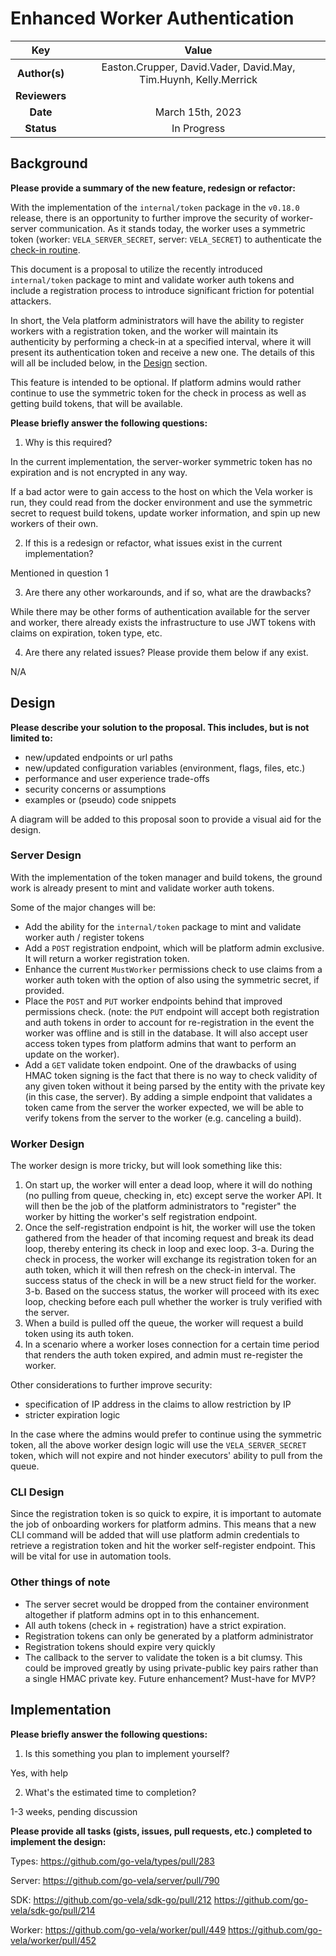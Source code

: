 # Enhanced Worker Authentication

<!--
The name of this markdown file should:

1. Short and contain no more then 30 characters

2. Contain the date of submission in MM-DD format

3. Clearly state what the proposal is being submitted for
-->

| Key           | Value                                                                                |
| :-----------: | :----------------------------------------------------------------------------------: |
| **Author(s)** | Easton.Crupper, David.Vader, David.May, Tim.Huynh, Kelly.Merrick                      |
| **Reviewers** |                                                                                      |
| **Date**      | March 15th, 2023                                                                  |
| **Status**    | In Progress                                                                          |

<!--
If you're already working with someone, please add them to the proper author/reviewer category.

If not, please leave the reviewer category empty and someone from the Vela team will assign it to themself.

Here is a brief explanation of the different proposal statuses:

1. Reviewed: The proposal is currently under review or has been reviewed.

2. Accepted: The proposal has been accepted and is ready for implementation.

3. In Progress: An accepted proposal is being implemented by actual work.

NOTE: The design is subject to change during this phase.

4. Cancelled: While or before implementation the proposal was cancelled.

NOTE: This can happen for a multitude of reasons.

5. Complete: This feature/change is implemented.
-->

## Background

<!--
This section is intended to describe the new feature, redesign or refactor.
-->

**Please provide a summary of the new feature, redesign or refactor:**

<!--
Provide your description here.
-->

With the implementation of the `internal/token` package in the `v0.18.0` release, there is an opportunity to further improve the security of worker-server communication. As it stands today, the worker uses a symmetric token (worker: `VELA_SERVER_SECRET`, server: `VELA_SECRET`) to authenticate the [check-in routine](https://github.com/go-vela/worker/blob/main/cmd/vela-worker/register.go). 

This document is a proposal to utilize the recently introduced `internal/token` package to mint and validate worker auth tokens and include a registration process to introduce significant friction for potential attackers.

In short, the Vela platform administrators will have the ability to register workers with a registration token, and the worker will maintain its authenticity by performing a check-in at a specified interval, where it will present its authentication token and receive a new one. The details of this will all be included below, in the [Design](03-12_worker-auth.md#design) section.

This feature is intended to be optional. If platform admins would rather continue to use the symmetric token for the check in process as well as getting build tokens, that will be available.


**Please briefly answer the following questions:**

1. Why is this required?

<!-- Answer here -->

In the current implementation, the server-worker symmetric token has no expiration and is not encrypted in any way. 

If a bad actor were to gain access to the host on which the Vela worker is run, they could read from the docker environment and use the symmetric secret to request build tokens, update worker information, and spin up new workers of their own.

2. If this is a redesign or refactor, what issues exist in the current implementation?

<!-- Answer here -->

Mentioned in question 1

3. Are there any other workarounds, and if so, what are the drawbacks?

<!-- Answer here -->

While there may be other forms of authentication available for the server and worker, there already exists the infrastructure to use JWT tokens with claims on expiration, token type, etc.

4. Are there any related issues? Please provide them below if any exist.

<!-- Answer here -->

N/A

## Design

<!--
This section is intended to explain the solution design for the proposal.

NOTE: If there are no current plans for a solution, please leave this section blank.
-->

**Please describe your solution to the proposal. This includes, but is not limited to:**

* new/updated endpoints or url paths
* new/updated configuration variables (environment, flags, files, etc.)
* performance and user experience trade-offs
* security concerns or assumptions
* examples or (pseudo) code snippets

<!-- Answer here -->

A diagram will be added to this proposal soon to provide a visual aid for the design.

### Server Design

With the implementation of the token manager and build tokens, the ground work is already present to mint and validate worker auth tokens.

Some of the major changes will be:

- Add the ability for the `internal/token` package to mint and validate worker auth / register tokens
- Add a `POST` registration endpoint, which will be platform admin exclusive. It will return a worker registration token.
- Enhance the current `MustWorker` permissions check to use claims from a worker auth token with the option of also using the symmetric secret, if provided. 
- Place the `POST` and `PUT` worker endpoints behind that improved permissions check. (note: the `PUT` endpoint will accept both registration and auth tokens in order to account for re-registration in the event the worker was offline and is still in the database. It will also accept user access token types from platform admins that want to perform an update on the worker).
- Add a `GET` validate token endpoint. One of the drawbacks of using HMAC token signing is the fact that there is no way to check validity of any given token without it being parsed by the entity with the private key (in this case, the server). By adding a simple endpoint that validates a token came from the server the worker expected, we will be able to verify tokens from the server to the worker (e.g. canceling a build).

### Worker Design

The worker design is more tricky, but will look something like this:

1. On start up, the worker will enter a dead loop, where it will do nothing (no pulling from queue, checking in, etc) except serve the worker API. It will then be the job of the platform administrators to "register" the worker by hitting the worker's self registration endpoint.
2. Once the self-registration endpoint is hit, the worker will use the token gathered from the header of that incoming request and break its dead loop, thereby entering its check in loop and exec loop.
3-a. During the check in process, the worker will exchange its registration token for an auth token, which it will then refresh on the check-in interval. The success status of the check in will be a new struct field for the worker.
3-b. Based on the success status, the worker will proceed with its exec loop, checking before each pull whether the worker is truly verified with the server.
4. When a build is pulled off the queue, the worker will request a build token using its auth token.
5. In a scenario where a worker loses connection for a certain time period that renders the auth token expired, and admin must re-register the worker.

Other considerations to further improve security:
- specification of IP address in the claims to allow restriction by IP
- stricter expiration logic

In the case where the admins would prefer to continue using the symmetric token, all the above worker design logic will use the `VELA_SERVER_SECRET` token, which will not expire and not hinder executors' ability to pull from the queue.

### CLI Design

Since the registration token is so quick to expire, it is important to automate the job of onboarding workers for platform admins. This means that a new CLI command will be added that will use platform admin credentials to retrieve a registration token and hit the worker self-register endpoint. This will be vital for use in automation tools.

### Other things of note

- The server secret would be dropped from the container environment altogether if platform admins opt in to this enhancement.
- All auth tokens (check in + registration) have a strict expiration.
- Registration tokens can only be generated by a platform administrator
- Registration tokens should expire very quickly
- The callback to the server to validate the token is a bit clumsy. This could be improved greatly by using private-public key pairs rather than a single HMAC private key. Future enhancement? Must-have for MVP?


## Implementation

<!--
This section is intended to explain how the solution will be implemented for the proposal.

NOTE: If there are no current plans for implementation, please leave this section blank.
-->

**Please briefly answer the following questions:**

1. Is this something you plan to implement yourself?

<!-- Answer here -->

Yes, with help

2. What's the estimated time to completion?

<!-- Answer here -->

1-3 weeks, pending discussion

**Please provide all tasks (gists, issues, pull requests, etc.) completed to implement the design:**

<!-- Answer here -->

Types: https://github.com/go-vela/types/pull/283

Server: https://github.com/go-vela/server/pull/790

SDK: https://github.com/go-vela/sdk-go/pull/212
     https://github.com/go-vela/sdk-go/pull/214

Worker: https://github.com/go-vela/worker/pull/449
        https://github.com/go-vela/worker/pull/452
